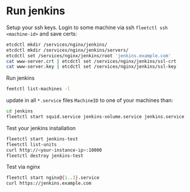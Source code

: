 # Run jenkins

Setup your ssh keys.
Login to some machine via ssh `fleetctl ssh <machine-id>` and save certs:

```bash
etcdctl mkdir /services/nginx/jenkins/
etcdctl mkdir /services/nginx/jenkins/servers/
etcdctl set /services/nginx/jenkins/root 'jenkins.example.com'
cat www-server.crt | etcdctl set /services/nginx/jenkins/ssl-crt
cat www-server.key | etcdctl set /services/nginx/jenkins/ssl-key
```

Run jenkins

```bash
feetctl list-machines -l
```

update in all `*.service` files `MachineID` to one of your machines than:

```bash
cd jenkins 
fleetctl start squid.service jenkins-volume.service jenkins.service
```

Test your jenkins installation

```bash
fleetctl start jenkins-test
fleetctl list-units
curl http://<your-instance-ip>:10000
fleetctl destroy jenkins-test
```

Test via nginx

```bash
fleetctl start nginx@{1..3}.service
curl https://jenkins.example.com
```